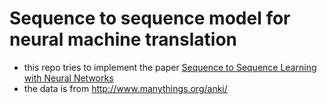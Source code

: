 # Sequence to sequence model for neural machine translation

- this repo tries to implement the paper [Sequence to Sequence Learning with Neural Networks](https://arxiv.org/abs/1409.3215)
- the data is from http://www.manythings.org/anki/